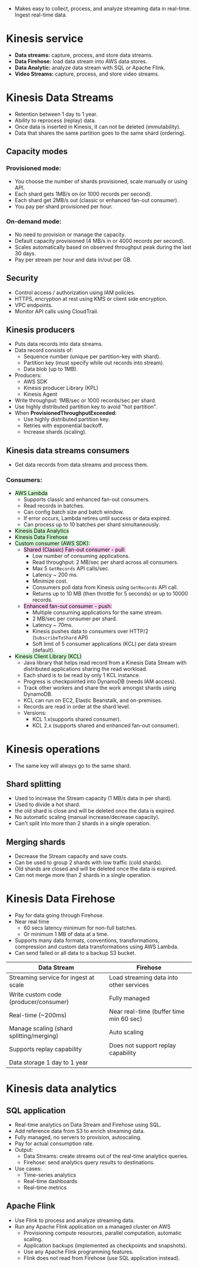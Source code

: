 - Makes easy to collect, process, and analyze streaming data in real-time. Ingest real-time data.
# Kinesis service
- **Data streams:** capture, process, and store data streams.
- **Data Firehose:** load data stream into AWS data stores.
- **Data Analytic:** analyze data stream with SQL or Apache Flink.
- **Video Streams:** capture, process, and store video streams.
# Kinesis Data Streams
- Retention between 1 day to 1 year.
- Ability to reprocess (replay) data.
- Once data is inserted in Kinesis, it can not be deleted (immutability).
- Data that shares the same partition goes to the same shard (ordering).
## Capacity modes
### Provisioned mode:
- You choose the number of shards provisioned, scale manually or using API.
- Each shard gets 1MB/s on (or 1000 records per second).
- Each shard get 2MB/s out (classic or enhanced fan-out consumer).
- You pay per shard provisioned per hour.
### On-demand mode:
- No need to provision or manage the capacity.
- Default capacity provisioned (4 MB/s in or 4000 records per second).
- Scales automatically based on observed throughput peak during the last 30 days.
- Pay per stream per hour and data in/out per GB.
## Security
- Control access / authorization using IAM policies.
- HTTPS, encryption at rest using KMS or client side encryption.
- VPC endpoints.
- Monitor API calls using CloudTrail.
## Kinesis producers
- Puts data records into data streams.
- Data record consists of:
	- Sequence number (unique per partition-key with shard).
	- Partition key (must specify while out records into stream).
	- Data blob (up to 1MB).
- Producers:
	- AWS SDK
	- Kinesis producer Library (KPL)
	- Kinesis Agent
- Write throughput: 1MB/sec or 1000 records/sec per shard.
- Use highly distributed partition key to avoid "hot partition".
- When **ProvisionedThroughputExceeded**:
	- Use highly distributed partition key.
	- Retries with exponential backoff.
	- Increase shards (scaling).
## Kinesis data streams consumers
- Get data records from data streams and process them.
### Consumers:
- <mark style="background: #BBFABBA6;">AWS Lambda</mark>
	- Supports classic and enhanced fan-out consumers.
	- Read records in batches.
	- Can config batch size and batch window.
	- If error occurs, Lambda retires until success or data expired.
	- Can process up to 10 batches per shard simultaneously.
- <mark style="background: #BBFABBA6;">Kinesis Data Analytics</mark>
- <mark style="background: #BBFABBA6;">Kinesis Data Firehose</mark>
- <mark style="background: #BBFABBA6;">Custom consumer (AWS SDK): </mark>
	- <mark style="background: #FFB8EBA6;">Shared (Classic) Fan-out consumer - pull:</mark>
		- Low number of consuming applications.
		- Read throughput: 2 MB/sec per shard across all consumers.
		- Max 5 `GetRecords` API calls/sec.
		- Latency ~ 200 ms.
		- Minimize cost.
		- Consumers poll data from Kinesis using `GetRecords` API call.
		- Returns up to 10 MB (then throttle for 5 seconds) or up to 10000 records.
	- <mark style="background: #FFB8EBA6;">Enhanced fan-out consumer - push:</mark>
		- Multiple consuming applications for the same stream.
		- 2 MB/sec per consumer per shard.
		- Latency ~ 70ms.
		- Kinesis pushes data to consumers over HTTP/2 (`SubscribeToShard` API)
		- Soft limit of 5 consumer applications (KCL) per data stream (default).
- <mark style="background: #BBFABBA6;">Kinesis Client Library (KCL)</mark> 
	- Java library that helps read record from a Kinesis Data Stream with distributed applications sharing the read workload.
	- Each shard is to be read by only 1 KCL instance.
	- Progress is checkpointed into DynamoDB (needs IAM access).
	- Track other workers and share the work amongst shards using DynamoDB.
	- KCL can run on EC2, Elastic Beanstalk, and on-premises.
	- Records are read in order at the shard level.
	- Versions:
		- KCL 1.x(supports shared consumer).
		- KCL 2.x (supports shared and enhanced fan-out consumer).
# Kinesis operations
- The same key will always go to the same shard.
## Shard splitting
- Used to increase the Stream capacity (1 MB/s data in per shard).
- Used to divide a hot shard.
- the old shard is close and will be deleted once the data is expired.
- No automatic scaling (manual increase/decrease capacity).
- Can't split into more than 2 shards in a single operation.
## Merging shards
- Decrease the Stream capacity and save costs.
- Can be used to group 2 shards with low traffic (cold shards).
- Old shards are closed and will be deleted once the data is expired.
- Can not merge more than 2 shards in a single operation.
# Kinesis Data Firehose
- Pay for data going through Firehose.
- Near real time
	- 60 secs latency minimum for non-full batches.
	- Or minimum 1 MB of data at a time.
- Supports many data formats, conventions, transformations, compression and custom data transformations using AWS Lambda.
- Can send failed or all data to a backup S3 bucket.

| Data Stream | Firehose |
| -- | -- | 
| Streaming service for ingest at scale | Load streaming data into other services |
| Write custom code (producer/consumer) | Fully managed | 
| Real-time (~200ms) | Near real-time (buffer time min 60 sec) |
| Manage scaling (shard splitting/merging) | Auto scaling |
| Supports replay capability | Does not support replay capability |
| Data storage 1 day to 1 year | |
# Kinesis data analytics
## SQL application
- Real-time analytics on Data Stream and Firehose using SQL.
- Add reference data from S3 to enrich streaming data.
- Fully managed, no servers to provision, autoscaling.
- Pay for actual consumption rate.
- Output:
	- Data Streams: create streams out of the real-time analytics queries.
	- Firehose: send analytics query results to destinations.
- Use cases:
	- Time-series analytics
	- Real-time dashboards
	- Real-time metrics
## Apache Flink
- Use Flink to process and analyze streaming data.
- Run any Apache Flink application on a managed cluster on AWS
	- Provisioning compute resources, parallel computation, automatic scaling.
	- Application backups (implemented as checkpoints and snapshots).
	- Use any Apache Flink programming features.
	- Flink does not read from Firehose (use SQL application instead).




